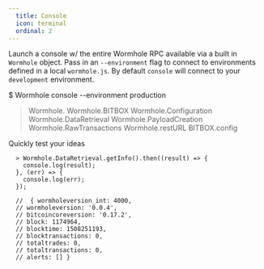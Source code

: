 ```yaml
---
  title: Console
  icon: terminal
  ordinal: 2
---
```


Launch a console w/ the entire Wormhole RPC available via a built in `Wormhole` object. Pass in an `--environment` flag to connect to environments defined in a local `wormhole.js`. By default `console` will connect to your `development` environment.

  $ Wormhole console \-\-environment production
  > Wormhole.
  Wormhole.BITBOX                Wormhole.Configuration         Wormhole.DataRetrieval         Wormhole.PayloadCreation       Wormhole.RawTransactions       Wormhole.restURL                BITBOX.config


Quickly test your ideas


      > Wormhole.DataRetrieval.getInfo().then((result) => {
        console.log(result);
      }, (err) => {
        console.log(err);
      });

      //  { wormholeversion_int: 4000,
      // wormholeversion: '0.0.4',
      // bitcoincoreversion: '0.17.2',
      // block: 1174964,
      // blocktime: 1508251193,
      // blocktransactions: 0,
      // totaltrades: 0,
      // totaltransactions: 0,
      // alerts: [] }
